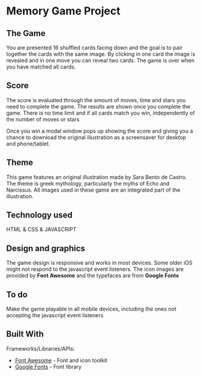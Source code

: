 # Memory Game Project

## The Game

You are presented 16 shuffled cards facing down and the goal is to pair together the cards with the same image. By clicking in one card the image is revealed and in one move you can reveal two cards. The game is over when you have matched all cards.

## Score

The score is evaluated through the amount of moves, time and stars you need to complete the game.
The results are shown once you complete the game.
There is no time limit and if all cards match you win, independently of the number of moves or stars

Once you win a modal window pops up showing the score and giving you a chance to download the original illustration as a screensaver for desktop and phone/tablet.

## Theme

This game features an original illustration made by Sara Bento de Castro. The theme is greek mythology, particularly the myths of Echo and Narcissus. All images used in these game are an integrated part of the illustration.

## Technology used

HTML & CSS & JAVASCRIPT

## Design and graphics

The game design is responsive and works in most devices. Some older iOS might not respond to the javascript event listeners. The icon images are provided by **Font Awesome** and the typefaces are from **Google Fonts**

## To do

Make the game playable in all mobile devices, including the ones not accepting the javascript event listeners

## Built With

Frameworks/Libraries/APIs:

* [Font Awesome](https://fontawesome.com/) - Font and icon toolkit
* [Google Fonts](https://fonts.google.com/) - Font library

